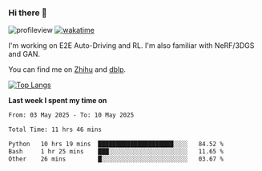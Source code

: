 ### Hi there 👋

![profileview](https://komarev.com/ghpvc/?username=bo233)
[![wakatime](https://wakatime.com/badge/user/018cb0e5-1559-4aa8-b3db-0d1aedf11b29.svg)](https://wakatime.com/@018cb0e5-1559-4aa8-b3db-0d1aedf11b29)

I'm working on E2E Auto-Driving and RL. 
I'm also familiar with NeRF/3DGS and GAN.

You can find me on [Zhihu](https://www.zhihu.com/people/bo233) and [dblp](https://dblp.org/pid/331/1520.html).

[![Top Langs](https://github-readme-stats.vercel.app/api/top-langs/?username=bo233&hide=html,css&layout=compact)](https://github.com/anuraghazra/github-readme-stats)

**Last week I spent my time on**
<!--START_SECTION:waka-->

```txt
From: 03 May 2025 - To: 10 May 2025

Total Time: 11 hrs 46 mins

Python   10 hrs 19 mins  █████████████████████░░░░   84.52 %
Bash     1 hr 25 mins    ███░░░░░░░░░░░░░░░░░░░░░░   11.65 %
Other    26 mins         █░░░░░░░░░░░░░░░░░░░░░░░░   03.67 %
```

<!--END_SECTION:waka-->
